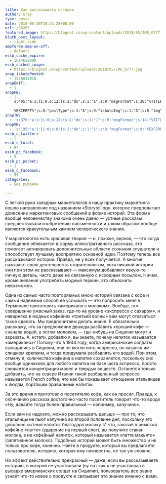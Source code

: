 ```yaml
---
title: Как рассказывать истории
author: Gray
type: posts
date: 2018-05-20T10:43:28+00:00
url: /56263
featured_image: https://blognot.co/wp-content/uploads/2018/05/IMG_0777.jpg
bluth_post_layout:
  - right_side
ampforwp-amp-on-off:
  - default
essb_cache_expire:
  - 1614628808
essb_cached_image:
  - https://blognot.co/wp-content/uploads/2018/05/IMG_0777.jpg
snap_isAutoPosted:
  - 1526813018
snapEdIT:
  - 1
snapFB:
  - |
    s:405:"a:1:{i:0;a:12:{s:2:"do";s:1:"1";s:9:"msgFormat";s:20:"%TITLE%
    
    %EXCERPT%";s:8:"postType";s:1:"A";s:9:"isAutoImg";s:1:"A";s:8:"imgToUse";s:0:"";s:9:"isAutoURL";s:1:"A";s:8:"urlToUse";s:0:"";s:4:"doFB";i:0;s:8:"isPosted";s:1:"1";s:4:"pgID";s:32:"133222213376133_1925236380841365";s:7:"postURL";s:62:"http://www.facebook.com/133222213376133/posts/1925236380841365";s:5:"pDate";s:19:"2018-05-20 10:43:35";}}";
snapTW:
  - 's:376:"a:1:{i:0;a:12:{s:2:"do";s:1:"1";s:9:"msgFormat";s:14:"%TITLE%  %URL%";s:8:"attchImg";s:1:"1";s:9:"isAutoImg";s:1:"A";s:8:"imgToUse";s:0:"";s:9:"isAutoURL";s:1:"A";s:8:"urlToUse";s:0:"";s:4:"doTW";i:0;s:8:"isPosted";s:1:"1";s:4:"pgID";s:18:"998152257035173890";s:7:"postURL";s:53:"https://twitter.com/gray_ru/status/998152257035173890";s:5:"pDate";s:19:"2018-05-20 10:43:37";}}";'
snapVK:
  - 's:195:"a:1:{i:0;a:8:{s:2:"do";s:1:"1";s:9:"msgFormat";s:9:"%EXCERPT%";s:8:"postType";s:1:"I";s:9:"isAutoImg";s:1:"A";s:8:"imgToUse";s:0:"";s:9:"isAutoURL";s:1:"A";s:8:"urlToUse";s:0:"";s:4:"doVK";i:0;}}";'
essb_c_twitter:
  - 2
essb_c_total:
  - 97
essb_pc_facebook:
  - 5
essb_pc_pocket:
  - 1
essb_c_facebook:
  - 95
categories:
  - Без рубрики

---
```








<p class="has-drop-cap">
  С легкой руки западных маркетологов в нашу практику маркетинга вошло направление под названием &#171;Storytelling&#187;, которое предполагает донесение маркетинговых сообщений в форме историй. Эта форма вообще человечеству знакома очень давно — устные рассказы предшествовали изобретению письменности и таким образом вообще являются краеугольным камнем человеческого знания.
</p>

У маркетологов есть красивая теория — и, похоже, верная, — что когда сообщение облекается в форму иллюстративного рассказа, это помогает активировать дополнительные области сознания слушателя и способствует лучшему восприятию основной идеи. Поэтому теперь все рассказывают истории. Правда, не у всех получается. А многие называют свою деятельность сторителлингом, хотя никакой истории они при этом не рассказывают — максимум добавляют какую-то личную деталь, часто даже не связанную с исходным посылом. Ничем, кроме желания употребить модный термин, это объяснить невозможно.

Одна из самых часто повторяемых мною историй связана с кофе и самый надежный способ её услышать — это попросить меня в Терминале приготовить &#171;американо с молоком&#187;. Вообще, это совершенно ужасный заказ, где-то на уровне &#171;экспрессо с сахаром&#187;, и наверняка в модных кофейнях &#171;третьей волны&#187; вам могут отказаться такое сделать. Мы предпочитаем делать иначе. Я обязательно расскажу, что за предложение дважды разбавить хороший кофе — сначала водой, а потом молоком, — где-нибудь на Сицилии могут и зарезать. А, кстати, добавлю я, вы знаете, почему напиток называется &#171;американо&#187;? Потому что в 1944 году, когда американские солдаты высадились в Сицилии, они не могли пить эспрессо, он казался им слишком крепким, и тогда придумали разбавлять его водой. При этом, отмечу я, количество кофеина в напитке сохраняется, поскольку оно вообще одинаково для любого напитка на базе шота эспрессо, просто снижается концентрация масел и твердых веществ. Останется только добавить, что на севере Италии такой разбавленный эспрессо называется French coffee, что как бы показывает отношение итальянцев к людям, портящим правильный напиток.

За это время я приготовлю посетителю кофе, как он просил. Правда, к окончанию рассказа достаточно часто посетитель говорит что-то вроде &#171;Ну, давайте тогда более правильный — например, капучино&#187;.

Если вам не надоело, можно рассказывать дальше — про то, что итальянцы не пьют капучино во второй половине дня, поскольку это довольно сытный напиток благодаря молоку. И что, заказав в римской кофейне &#171;латте&#187; (ударение на первый слог), вы получите стакан молока, а не кофейный напиток, который называется &#171;латте макьято&#187; (запятнанное молоко). Подобных историй может быть множество и не только про кофе, конечно. Найти в продукте, который вы предлагаете пользователю, историю, которая ему неизвестна, не так уж сложно.

Но эффект действительно прекрасный — даже, если вы рассказываете историю, в которой не участвовали (ну вот как я не участвовал в высадке американских солдат на Сицилии), пользователь все равно узнаёт что-то новое о продукте и связывает это знание именно с вами.